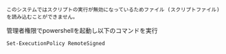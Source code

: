 

`このシステムではスクリプトの実行が無効になっているためファイル (スクリプトファイル) を読み込むことができません。`


管理者権限でpowershellを起動し以下のコマンドを実行
```console
Set-ExecutionPolicy RemoteSigned
```
